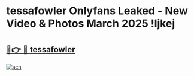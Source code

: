 # tessafowler Onlyfans Leaked - New Video & Photos March 2025 !ljkej

# <h2><a href="https://nm81y2.iuczelnia.edu.pl?title=tessafowler&ref=ljkej">🔗👉 🔴 tessafowler</a></h2>

[![acn](https://github.com/user-attachments/assets/0f9c940e-d8b0-45ae-aac7-cd30a18b3e1c)](https://nm81y2.iuczelnia.edu.pl?title=tessafowler&ref=ljkej)

